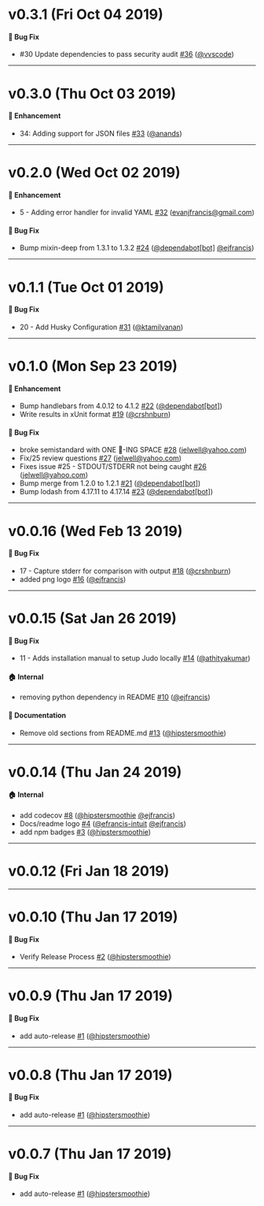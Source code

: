 # v0.3.1 (Fri Oct 04 2019)

#### 🐛  Bug Fix

- #30 Update dependencies to pass security audit [#36](https://github.com/intuit/judo/pull/36) ([@vvscode](https://github.com/vvscode))

---

# v0.3.0 (Thu Oct 03 2019)

#### 🚀  Enhancement

- 34: Adding support for JSON files [#33](https://github.com/intuit/judo/pull/33) ([@anands](https://github.com/anands))

---

# v0.2.0 (Wed Oct 02 2019)

#### 🚀  Enhancement

- 5 - Adding error handler for invalid YAML [#32](https://github.com/intuit/judo/pull/32) (evanjfrancis@gmail.com)

#### 🐛  Bug Fix

- Bump mixin-deep from 1.3.1 to 1.3.2 [#24](https://github.com/intuit/judo/pull/24) ([@dependabot[bot]](https://github.com/dependabot[bot]) [@ejfrancis](https://github.com/ejfrancis))

---

# v0.1.1 (Tue Oct 01 2019)

#### 🐛  Bug Fix

- 20 - Add Husky Configuration [#31](https://github.com/intuit/judo/pull/31) ([@ktamilvanan](https://github.com/ktamilvanan))

---

# v0.1.0 (Mon Sep 23 2019)

#### 🚀  Enhancement

- Bump handlebars from 4.0.12 to 4.1.2 [#22](https://github.com/intuit/judo/pull/22) ([@dependabot[bot]](https://github.com/dependabot[bot]))
- Write results in xUnit format [#19](https://github.com/intuit/judo/pull/19) ([@crshnburn](https://github.com/crshnburn))

#### 🐛  Bug Fix

- broke semistandard with ONE :poop:-ING SPACE [#28](https://github.com/intuit/judo/pull/28) (jelwell@yahoo.com)
- Fix/25 review questions [#27](https://github.com/intuit/judo/pull/27) (jelwell@yahoo.com)
- Fixes issue #25 - STDOUT/STDERR not being caught [#26](https://github.com/intuit/judo/pull/26) (jelwell@yahoo.com)
- Bump merge from 1.2.0 to 1.2.1 [#21](https://github.com/intuit/judo/pull/21) ([@dependabot[bot]](https://github.com/dependabot[bot]))
- Bump lodash from 4.17.11 to 4.17.14 [#23](https://github.com/intuit/judo/pull/23) ([@dependabot[bot]](https://github.com/dependabot[bot]))

---

# v0.0.16 (Wed Feb 13 2019)

#### 🐛  Bug Fix

- 17 - Capture stderr for comparison with output [#18](https://github.com/intuit/judo/pull/18) ([@crshnburn](https://github.com/crshnburn))
- added png logo [#16](https://github.com/intuit/judo/pull/16) ([@ejfrancis](https://github.com/ejfrancis))

---

# v0.0.15 (Sat Jan 26 2019)

#### 🐛  Bug Fix

- 11 - Adds installation manual to setup Judo locally [#14](https://github.com/intuit/judo/pull/14) ([@athityakumar](https://github.com/athityakumar))

#### 🏠  Internal

- removing python dependency in README [#10](https://github.com/intuit/judo/pull/10) ([@ejfrancis](https://github.com/ejfrancis))

#### 📝  Documentation

- Remove old sections from README.md [#13](https://github.com/intuit/judo/pull/13) ([@hipstersmoothie](https://github.com/hipstersmoothie))

---

# v0.0.14 (Thu Jan 24 2019)

#### 🏠  Internal

- add codecov [#8](https://github.com/intuit/judo/pull/8) ([@hipstersmoothie](https://github.com/hipstersmoothie) [@ejfrancis](https://github.com/ejfrancis))
- Docs/readme logo [#4](https://github.com/intuit/judo/pull/4) ([@efrancis-intuit](https://github.com/efrancis-intuit) [@ejfrancis](https://github.com/ejfrancis))
- add npm badges [#3](https://github.com/intuit/judo/pull/3) ([@hipstersmoothie](https://github.com/hipstersmoothie))

---

# v0.0.12 (Fri Jan 18 2019)



---

# v0.0.10 (Thu Jan 17 2019)

#### 🐛  Bug Fix

- Verify Release Process [#2](https://github.com/intuit/judo/pull/2) ([@hipstersmoothie](https://github.com/hipstersmoothie))

---

# v0.0.9 (Thu Jan 17 2019)

#### 🐛  Bug Fix

- add auto-release [#1](https://github.com/intuit/judo/pull/1) ([@hipstersmoothie](https://github.com/hipstersmoothie))

---

# v0.0.8 (Thu Jan 17 2019)

#### 🐛  Bug Fix

- add auto-release [#1](https://github.com/intuit/judo/pull/1) ([@hipstersmoothie](https://github.com/hipstersmoothie))

---

# v0.0.7 (Thu Jan 17 2019)

#### 🐛  Bug Fix

- add auto-release [#1](https://github.com/intuit/judo/pull/1) ([@hipstersmoothie](https://github.com/hipstersmoothie))